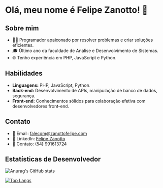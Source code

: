 # Olá, meu nome é Felipe Zanotto! 👋

## Sobre mim
- 👨‍💻 Programador apaixonado por resolver problemas e criar soluções eficientes.
- 🎓 Último ano da faculdade de Análise e Desenvolvimento de Sistemas.
- 🌐 Tenho experiência em PHP, JavaScript e Python.

## Habilidades
- **Linguagens:** PHP, JavaScript, Python.
- **Back-end:** Desenvolvimento de APIs, manipulação de banco de dados, segurança.
- **Front-end:** Conhecimentos sólidos para colaboração efetiva com desenvolvedores front-end.

## Contato
- 📧 Email: [falecom@zanottofelipe.com](mailto:falecom@zanottofelipe.com)
- 🔗 LinkedIn: [Felipe Zanotto](https://www.linkedin.com/in/felipe-zanotto-470905202)
- 📳 Contato: (54) 991613724

## Estatísticas de Desenvolvedor
![Anurag's GitHub stats](https://github-readme-stats.vercel.app/api?username=FelipeZanotto&theme=dark&show_icons=true)

[![Top Langs](https://github-readme-stats.vercel.app/api/top-langs/?username=FelipeZanotto&theme=dark&layout=compact)](https://github.com/FelipeZanotto)

